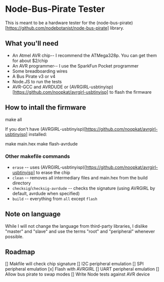 # Node-Bus-Pirate Tester

This is meant to be a hardware tester for the (node-bus-pirate)[https://github.com/nodebotanist/node-bus-pirate] library.

## What you'll need

* An Atmel AVR chip-- I recommend the ATMega328p. You can get them for about $2/chip
* An AVR programmer-- I use the SparkFun Pocket programmer
* Some breadboarding wires
* A Bus Pirate v3 or v4
* Node.JS to run the tests
* AVR-GCC and AVRDUDE or (AVRGIRL-usbtinyisp)[https://github.com/noopkat/avrgirl-usbtinyisp] to flash the firmware

## How to intall the firmware

make all

If you don't have (AVRGIRL-usbtinyisp)[https://github.com/noopkat/avrgirl-usbtinyisp] installed:

make main.hex
make flash-avrdude

### Other makefile commands

* `erase` -- uses (AVRGIRL-usbtinyisp)[https://github.com/noopkat/avrgirl-usbtinyisp] to erase the chip
* `clean` -- removes all intermediary files and main.hex from the build directory
* `checksig`/`checksig-avrdude` -- checks the signature (using AVRGIRL by default, avrdude when specified)
* `build` -- everything from `all` except `flash`

## Note on language

While I will not change the language from third-party libraries, I dislike "master" and "slave" and use the terms "root" and "peripheral" whenever possible.

## Roadmap

[] Makfile will check chip signature
[] I2C peripheral emulation
[] SPI peripheral emulation
[x] Flash with AVRGIRL
[] UART peripheral emulation
[] Allow bus pirate to swap modes
[] Write Node tests against AVR device
